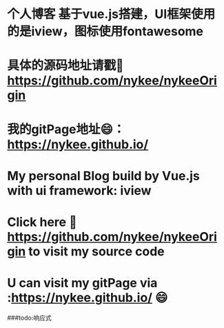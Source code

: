 # 个人博客 基于vue.js搭建，UI框架使用的是iview，图标使用fontawesome
# 具体的源码地址请戳:rocket: <a href="https://github.com/nykee/nykeeOrigin">https://github.com/nykee/nykeeOrigin</a>	
# 我的gitPage地址:smile:：<a href="https://nykee.github.io/">https://nykee.github.io/</a>	
# My personal Blog build by Vue.js with ui framework: iview
# Click here :rocket: <a href="https://github.com/nykee/nykeeOrigin">https://github.com/nykee/nykeeOrigin</a>	 to visit my source code 
# U can visit my gitPage via :<a href="https://nykee.github.io/">https://nykee.github.io/</a>	:smile:
###todo:响应式